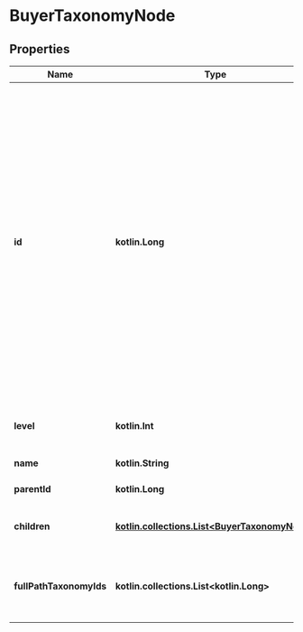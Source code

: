 
# BuyerTaxonomyNode

## Properties
| Name | Type | Description | Notes |
| ------------ | ------------- | ------------- | ------------- |
| **id** | **kotlin.Long** | The unique numeric ID of an Etsy taxonomy node, which is a metadata category for listings organized into the seller taxonomy hierarchy tree. For example, the \&quot;shoes\&quot; taxonomy node (ID: 1429, level: 1) is higher in the hierarchy than \&quot;girls&#39; shoes\&quot; (ID: 1440, level: 2). The taxonomy nodes assigned to a listing support access to specific standardized product scales and properties. For example, listings assigned the taxonomy nodes \&quot;shoes\&quot; or \&quot;girls&#39; shoes\&quot; support access to the \&quot;EU\&quot; shoe size scale with its associated property names and IDs for EU shoe sizes, such as property &#x60;value_id&#x60;:\&quot;1394\&quot;, and &#x60;name&#x60;:\&quot;38\&quot;. |  [optional] |
| **level** | **kotlin.Int** | The integer depth of this taxonomy node in the seller taxonomy tree, with roots at level 0. |  [optional] |
| **name** | **kotlin.String** | The name string for this taxonomy node. |  [optional] |
| **parentId** | **kotlin.Long** | The numeric taxonomy ID of the parent of this node. |  [optional] |
| **children** | [**kotlin.collections.List&lt;BuyerTaxonomyNode&gt;**](BuyerTaxonomyNode.md) | An array of taxonomy nodes for all the direct children of this taxonomy node in the seller taxonomy tree. |  [optional] |
| **fullPathTaxonomyIds** | **kotlin.collections.List&lt;kotlin.Long&gt;** | An array of &#x60;taxonomy_id&#x60;s including this node and all of its direct parents in the seller taxonomy tree up to a root node. They are listed in order from root to leaf. |  [optional] |



